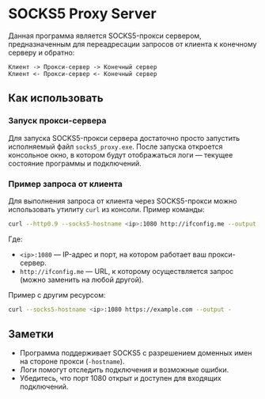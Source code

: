 # SOCKS5 Proxy Server
Данная программа является SOCKS5-прокси сервером, предназначенным для переадресации запросов от клиента к конечному серверу и обратно:
```
Клиент -> Прокси-сервер -> Конечный сервер  
Клиент <- Прокси-сервер <- Конечный сервер
```
## Как использовать
### Запуск прокси-сервера
Для запуска SOCKS5-прокси сервера достаточно просто запустить исполняемый файл `socks5_proxy.exe`. После запуска откроется консольное окно, в котором будут отображаться логи — текущее состояние программы и подключений.

### Пример запроса от клиента
Для выполнения запроса от клиента через SOCKS5-прокси можно использовать утилиту `curl` из консоли. Пример команды:

```bash
curl --http0.9 --socks5-hostname <ip>:1080 http://ifconfig.me --output -
```
Где:
* `<ip>:1080` — IP-адрес и порт, на котором работает ваш прокси-сервер.
* `http://ifconfig.me` — URL, к которому осуществляется запрос (можно заменить на любой другой).

Пример с другим ресурсом:
```bash
curl --socks5-hostname <ip>:1080 https://example.com --output -
```

## Заметки
* Программа поддерживает SOCKS5 с разрешением доменных имен на стороне прокси (`-hostname`).
* Логи помогут отследить подключения и возможные ошибки.
* Убедитесь, что порт 1080 открыт и доступен для входящих подключений.
